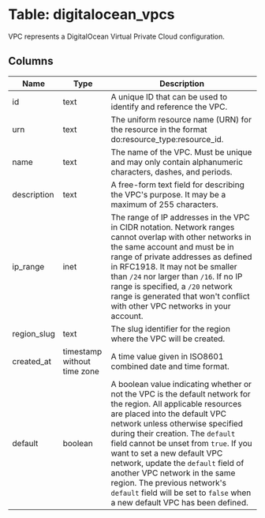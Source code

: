 
# Table: digitalocean_vpcs
VPC represents a DigitalOcean Virtual Private Cloud configuration.
## Columns
| Name        | Type           | Description  |
| ------------- | ------------- | -----  |
|id|text|A unique ID that can be used to identify and reference the VPC.|
|urn|text|The uniform resource name (URN) for the resource in the format do:resource_type:resource_id.|
|name|text|The name of the VPC. Must be unique and may only contain alphanumeric characters, dashes, and periods.|
|description|text|A free-form text field for describing the VPC's purpose. It may be a maximum of 255 characters.|
|ip_range|inet|The range of IP addresses in the VPC in CIDR notation. Network ranges cannot overlap with other networks in the same account and must be in range of private addresses as defined in RFC1918. It may not be smaller than `/24` nor larger than `/16`. If no IP range is specified, a `/20` network range is generated that won't conflict with other VPC networks in your account.|
|region_slug|text|The slug identifier for the region where the VPC will be created.|
|created_at|timestamp without time zone|A time value given in ISO8601 combined date and time format.|
|default|boolean|A boolean value indicating whether or not the VPC is the default network for the region. All applicable resources are placed into the default VPC network unless otherwise specified during their creation. The `default` field cannot be unset from `true`. If you want to set a new default VPC network, update the `default` field of another VPC network in the same region. The previous network's `default` field will be set to `false` when a new default VPC has been defined.|
